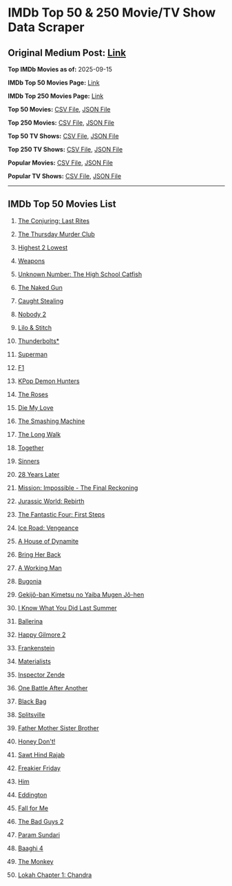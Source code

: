 # IMDb Top 50 & 250 Movie/TV Show Data Scraper

## Original Medium Post: [Link](https://medium.com/@nishantsahoo/which-movie-should-i-watch-5c83a3c0f5b1)

**Top IMDb Movies as of:** 2025-09-15

**IMDb Top 50 Movies Page:** [Link](https://www.imdb.com/search/title/?title_type=feature&release_date=2025-01-01,2025-12-31)

**IMDb Top 250 Movies Page:** [Link](https://www.imdb.com/chart/top/)

**Top 50 Movies:** [CSV File](/data/top50/movies.csv), [JSON File](/data/top50/movies.json)

**Top 250 Movies:** [CSV File](/data/top250/movies.csv), [JSON File](/data/top250/movies.json)

**Top 50 TV Shows:** [CSV File](/data/top50/shows.csv), [JSON File](/data/top50/shows.json)

**Top 250 TV Shows:** [CSV File](/data/top250/shows.csv), [JSON File](/data/top250/shows.json)

**Popular Movies:** [CSV File](/data/popular/movies.csv), [JSON File](/data/popular/movies.json)

**Popular TV Shows:** [CSV File](/data/popular/shows.csv), [JSON File](/data/popular/shows.json)

---

## IMDb Top 50 Movies List

1. [The Conjuring: Last Rites](https://www.imdb.com/title/tt22898462/)

2. [The Thursday Murder Club](https://www.imdb.com/title/tt12001534/)

3. [Highest 2 Lowest](https://www.imdb.com/title/tt31194612/)

4. [Weapons](https://www.imdb.com/title/tt26581740/)

5. [Unknown Number: The High School Catfish](https://www.imdb.com/title/tt37674426/)

6. [The Naked Gun](https://www.imdb.com/title/tt3402138/)

7. [Caught Stealing](https://www.imdb.com/title/tt1493274/)

8. [Nobody 2](https://www.imdb.com/title/tt28996126/)

9. [Lilo & Stitch](https://www.imdb.com/title/tt11655566/)

10. [Thunderbolts\*](https://www.imdb.com/title/tt20969586/)

11. [Superman](https://www.imdb.com/title/tt5950044/)

12. [F1](https://www.imdb.com/title/tt16311594/)

13. [KPop Demon Hunters](https://www.imdb.com/title/tt14205554/)

14. [The Roses](https://www.imdb.com/title/tt31973693/)

15. [Die My Love](https://www.imdb.com/title/tt9362736/)

16. [The Smashing Machine](https://www.imdb.com/title/tt11214558/)

17. [The Long Walk](https://www.imdb.com/title/tt10374610/)

18. [Together](https://www.imdb.com/title/tt31184028/)

19. [Sinners](https://www.imdb.com/title/tt31193180/)

20. [28 Years Later](https://www.imdb.com/title/tt10548174/)

21. [Mission: Impossible - The Final Reckoning](https://www.imdb.com/title/tt9603208/)

22. [Jurassic World: Rebirth](https://www.imdb.com/title/tt31036941/)

23. [The Fantastic Four: First Steps](https://www.imdb.com/title/tt10676052/)

24. [Ice Road: Vengeance](https://www.imdb.com/title/tt27621210/)

25. [A House of Dynamite](https://www.imdb.com/title/tt32376165/)

26. [Bring Her Back](https://www.imdb.com/title/tt32246771/)

27. [A Working Man](https://www.imdb.com/title/tt9150192/)

28. [Bugonia](https://www.imdb.com/title/tt12300742/)

29. [Gekijô-ban Kimetsu no Yaiba Mugen Jô-hen](https://www.imdb.com/title/tt32820897/)

30. [I Know What You Did Last Summer](https://www.imdb.com/title/tt4045450/)

31. [Ballerina](https://www.imdb.com/title/tt7181546/)

32. [Happy Gilmore 2](https://www.imdb.com/title/tt31868189/)

33. [Frankenstein](https://www.imdb.com/title/tt1312221/)

34. [Materialists](https://www.imdb.com/title/tt30253473/)

35. [Inspector Zende](https://www.imdb.com/title/tt35076553/)

36. [One Battle After Another](https://www.imdb.com/title/tt30144839/)

37. [Black Bag](https://www.imdb.com/title/tt30988739/)

38. [Splitsville](https://www.imdb.com/title/tt33247023/)

39. [Father Mother Sister Brother](https://www.imdb.com/title/tt31189315/)

40. [Honey Don't!](https://www.imdb.com/title/tt30645201/)

41. [Sawt Hind Rajab](https://www.imdb.com/title/tt36943034/)

42. [Freakier Friday](https://www.imdb.com/title/tt31956415/)

43. [Him](https://www.imdb.com/title/tt20990442/)

44. [Eddington](https://www.imdb.com/title/tt31176520/)

45. [Fall for Me](https://www.imdb.com/title/tt32543884/)

46. [The Bad Guys 2](https://www.imdb.com/title/tt30017619/)

47. [Param Sundari](https://www.imdb.com/title/tt33996113/)

48. [Baaghi 4](https://www.imdb.com/title/tt6203702/)

49. [The Monkey](https://www.imdb.com/title/tt27714946/)

50. [Lokah Chapter 1: Chandra](https://www.imdb.com/title/tt33372494/)
